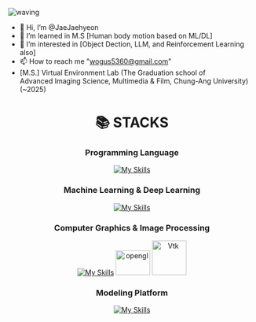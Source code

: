 ![waving](https://capsule-render.vercel.app/api?type=waving&height=300&text=Hello!&fontAlign=80&fontAlignY=40&descAlignY=51&descAlign=62&color=gradient)


- 👋 Hi, I’m @JaeJaehyeon
- 👀 I’m learned in M.S [Human body motion based on ML/DL]
- 🌱 I’m interested in [Object Dection, LLM, and Reinforcement Learning also]
- 📫 How to reach me "wogus5360@gmail.com"
- [M.S.] Virtual Environment Lab (The Graduation school of
  <br/>Advanced Imaging Science, Multimedia & Film, Chung-Ang University) (~2025)

<div align=center><h1>📚 STACKS</h1></div>

<div align=center> 

### Programming Language
[![My Skills](https://skillicons.dev/icons?i=python,cpp,cs,r&theme=light)](https://skillicons.dev)
### Machine Learning & Deep Learning
[![My Skills](https://skillicons.dev/icons?i=pytorch,tensorflow,scikitlearn&theme=light)](https://skillicons.dev)

### Computer Graphics & Image Processing
[![My Skills](https://skillicons.dev/icons?i=opencv&theme=light)](https://skillicons.dev)
<img src="https://upload.wikimedia.org/wikipedia/commons/e/e9/Opengl-logo.svg" alt="opengl" height="50px" width="70px" />
<img src="https://upload.wikimedia.org/wikipedia/commons/7/76/Visualization_Toolkit_logo.svg" alt="Vtk" width="70px" />

### Modeling Platform
[![My Skills](https://skillicons.dev/icons?i=unity,blender&theme=light)](https://skillicons.dev)
